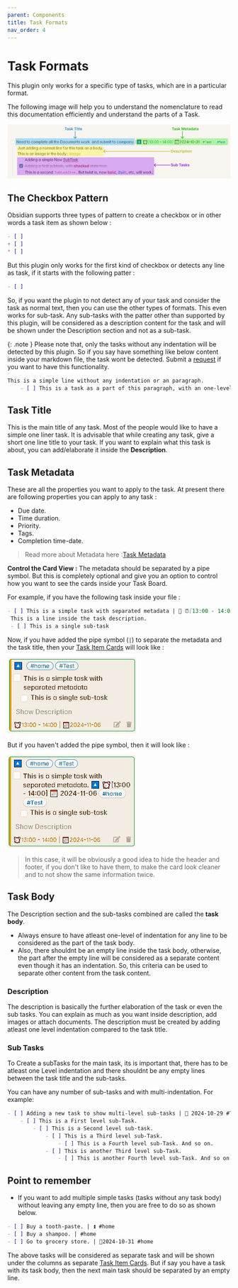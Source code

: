 ```yaml
---
parent: Components
title: Task Formats
nav_order: 4
---
```


# Task Formats

This plugin only works for a specific type of tasks, which are in a particular format.

The following image will help you to understand the nomenclature to read this documentation efficiently and understand the parts of a Task.

![Task In File](../../assets/TaskInFileLegend.png)

## The Checkbox Pattern

Obsidian supports three types of pattern to create a checkbox or in other words a task item as shown below  :

```md
- [ ] 
+ [ ] 
* [ ] 
```

But this plugin only works for the first kind of checkbox or detects any line as task, if it starts with the following patter :

```md
- [ ] 
```

So, if you want the plugin to not detect any of your task and consider the task as normal text, then you can use the other types of formats. This even works for sub-task. Any sub-tasks with the patter other than supported by this plugin, will be considered as a description content for the task and will be shown under the Description section and not as a sub-task.

{: .note } Please note that, only the tasks without any indentation will be detected by this plugin. So if you say have something like below content inside your markdown file, the task wont be detected. Submit a [request](../Advanced/HowToCreateRequest.md) if you want to have this functionality.

```md
This is a simple line without any indentation or an paragraph.
    - [ ] This is a task as a part of this paragraph, with an one-level indentation.
```

## Task Title

This is the main title of any task. Most of the people would like to have a simple one liner task. It is advisable that while creating any task, give a short one line title to your task. If you want to explain what this task is about, you can add/elaborate it inside the **Description**.

## Task Metadata

These are all the properties you want to apply to the task. At present there are following properties you can apply to any task :

- Due date.
- Time duration.
- Priority.
- Tags.
- Completion time-date.

> Read more about Metadata here :[Task Metadata](./MetadataFormats.md)

**Control the Card View :** The metadata should be separated by a pipe symbol. But this is completely optional and give you an option to control how you want to see the cards inside your Task Board.

For example, if you have the following task inside your file :

```md
- [ ] This is a simple task with separated metadata | 🔼 ⏰[13:00 - 14:00] 📅 2024-11-06 #home #Test 
 This is a line inside the task description.
 - [ ] This is a single sub-task
```

Now, if you have added the pipe symbol (`|`) to separate the metadata and the task title, then your [Task Item Cards](./Task_Item_Card.md) will look like :

![TaskItemCardWithPipe](../../assets/TaskItemCardWithPipe.png)

But if you haven't added the pipe symbol, then it will look like :

![TaskItemCardWithoutPipe](../../assets/TaskItemCardWithoutPipe.png)

> In this case, it will be obviously a good idea to hide the header and footer, if you don't like to have them, to make the card look cleaner and to not show the same information twice.

## Task Body

The Description section and the sub-tasks combined are called the **task body**.

- Always ensure  to have atleast one-level of indentation for any line to be considered as the part of the task body.
- Also, there shouldnt be an empty line inside the task body, otherwise, the part after the empty line will be considered as a separate content even though it has an indentation. So, this criteria can be used to separate other content from the task content.

### Description

The description is basically the further elaboration of the task or even the sub tasks. You can explain as much as you want inside description, add images or attach documents. The description must be created by adding atleast one level indentation compared to the task title.

### Sub Tasks

To Create a subTasks for the main task, its is important that, there has to be atleast one Level indentation and there shouldnt be any empty lines between the task title and the sub-tasks.

You can have any number of sub-tasks and with multi-indentation. For example:

```md
- [ ] Adding a new task to show multi-level sub-tasks | 📅 2024-10-29 #Test #Bug
    - [ ] This is a First level sub-Task.
        - [ ] This is a Second level sub-task.
            - [ ] This is a Third level sub-Task.
                - [ ] This is a Fourth level sub-Task. And so on.
            - [ ] This is another Third level sub-Task.
                - [ ] This is another Fourth level sub-Task. And so on.
```

## Point to remember

- If you want to add multiple simple tasks (tasks without any task body) without leaving any empty line, then you are free to do so as shown below.

```md
- [ ] Buy a tooth-paste. | ⏫ #home
- [ ] Buy a shampoo. | #home
- [ ] Go to grocery store. | 📅2024-10-31 #home
```

The above tasks will be considered as separate task and will be shown under the columns as separate [Task Item Cards](./Task_Item_Card.md). But if say you have a task with its task body, then the next main task should be separated by an empty line.
